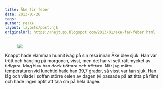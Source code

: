 ```yaml
---
title: Åke får feber
date: 2013-01-26
tags: 	
author: Pelle
layout: layouts/post.njk
originalUrl: https://nejtupp.blogspot.com/2013/01/ake-far-feber.html
---
```




<figure>
	<img src="../../../../img/Hemmabilder-5C5C1289.jpg">
</figure>


Knappt hade Mamman hunnit iväg på sin resa innan Åke blev sjuk. Han var trött och hänging på morgonen, visst, men det har vi sett rätt mycket av tidigare. Idag blev han dock tröttare och tröttare. När jag mätte temperaturen vid lunchtid hade han 39,7 grader, så visst var han sjuk. Han låg och vilade i soffan större delen av dagen (vi passade på att titta på film) och hade ingen aptit att tala om på hela dagen.
